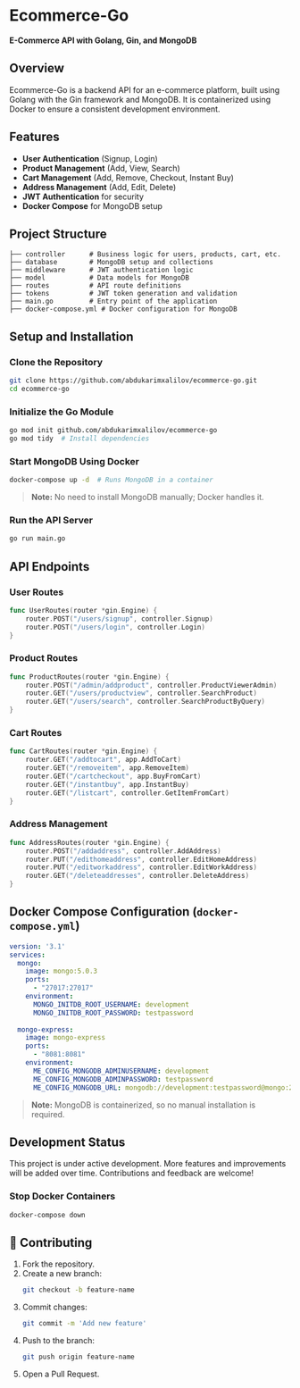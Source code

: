 # Ecommerce-Go

**E-Commerce API with Golang, Gin, and MongoDB**

## Overview

Ecommerce-Go is a backend API for an e-commerce platform, built using Golang with the Gin framework and MongoDB. It is containerized using Docker to ensure a consistent development environment.

## Features

- **User Authentication** (Signup, Login)
- **Product Management** (Add, View, Search)
- **Cart Management** (Add, Remove, Checkout, Instant Buy)
- **Address Management** (Add, Edit, Delete)
- **JWT Authentication** for security
- **Docker Compose** for MongoDB setup

## Project Structure

```
├── controller      # Business logic for users, products, cart, etc.
├── database        # MongoDB setup and collections
├── middleware      # JWT authentication logic
├── model           # Data models for MongoDB
├── routes          # API route definitions
├── tokens          # JWT token generation and validation
├── main.go         # Entry point of the application
├── docker-compose.yml # Docker configuration for MongoDB
```

## Setup and Installation

### Clone the Repository

```sh
git clone https://github.com/abdukarimxalilov/ecommerce-go.git
cd ecommerce-go
```

### Initialize the Go Module

```sh
go mod init github.com/abdukarimxalilov/ecommerce-go
go mod tidy  # Install dependencies
```

### Start MongoDB Using Docker

```sh
docker-compose up -d  # Runs MongoDB in a container
```

> **Note:** No need to install MongoDB manually; Docker handles it.

### Run the API Server

```sh
go run main.go
```

## API Endpoints

### User Routes

```go
func UserRoutes(router *gin.Engine) {
    router.POST("/users/signup", controller.Signup)
    router.POST("/users/login", controller.Login)
}
```

### Product Routes

```go
func ProductRoutes(router *gin.Engine) {
    router.POST("/admin/addproduct", controller.ProductViewerAdmin)
    router.GET("/users/productview", controller.SearchProduct)
    router.GET("/users/search", controller.SearchProductByQuery)
}
```

### Cart Routes

```go
func CartRoutes(router *gin.Engine) {
    router.GET("/addtocart", app.AddToCart)
    router.GET("/removeitem", app.RemoveItem)
    router.GET("/cartcheckout", app.BuyFromCart)
    router.GET("/instantbuy", app.InstantBuy)
    router.GET("/listcart", controller.GetItemFromCart)
}
```

### Address Management

```go
func AddressRoutes(router *gin.Engine) {
    router.POST("/addaddress", controller.AddAddress)
    router.PUT("/edithomeaddress", controller.EditHomeAddress)
    router.PUT("/editworkaddress", controller.EditWorkAddress)
    router.GET("/deleteaddresses", controller.DeleteAddress)
}
```

## Docker Compose Configuration (`docker-compose.yml`)

```yaml
version: '3.1'
services:
  mongo:
    image: mongo:5.0.3
    ports:
      - "27017:27017"
    environment:
      MONGO_INITDB_ROOT_USERNAME: development
      MONGO_INITDB_ROOT_PASSWORD: testpassword
  
  mongo-express:
    image: mongo-express
    ports:
      - "8081:8081"
    environment:
      ME_CONFIG_MONGODB_ADMINUSERNAME: development
      ME_CONFIG_MONGODB_ADMINPASSWORD: testpassword
      ME_CONFIG_MONGODB_URL: mongodb://development:testpassword@mongo:27017/
```

> **Note:** MongoDB is containerized, so no manual installation is required.

## Development Status

This project is under active development. More features and improvements will be added over time. Contributions and feedback are welcome!

### Stop Docker Containers

```sh
docker-compose down
```

## 🤝 Contributing

1. Fork the repository.
2. Create a new branch:
   ```sh
   git checkout -b feature-name
   ```
3. Commit changes:
   ```sh
   git commit -m 'Add new feature'
   ```
4. Push to the branch:
   ```sh
   git push origin feature-name
   ```
5. Open a Pull Request.

